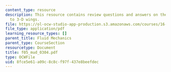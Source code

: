 ```yaml
---
content_type: resource
description: This resource contains review questions and answers on the topic of intro
  to 3-D wings.
file: https://ol-ocw-studio-app-production.s3.amazonaws.com/courses/16-01-unified-engineering-i-ii-iii-iv-fall-2005-spring-2006/8fce5e61a09c8c8cf97f437e8beefdec_f05_mud_0304.pdf
file_type: application/pdf
learning_resource_types: []
parent_title: Fluid Mechanics
parent_type: CourseSection
resourcetype: Document
title: f05_mud_0304.pdf
type: OCWFile
uid: 8fce5e61-a09c-8c8c-f97f-437e8beefdec
---
```

